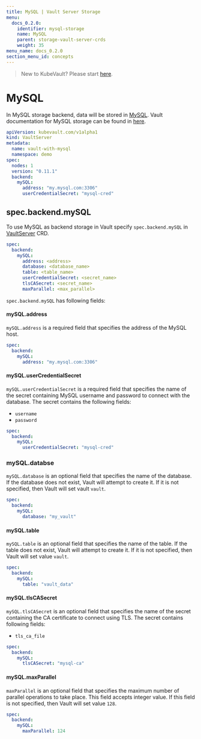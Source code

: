 ```yaml
---
title: MySQL | Vault Server Storage
menu:
  docs_0.2.0:
    identifier: mysql-storage
    name: MySQL
    parent: storage-vault-server-crds
    weight: 35
menu_name: docs_0.2.0
section_menu_id: concepts
---
```


> New to KubeVault? Please start [here](/docs/concepts/README.md).

# MySQL

In MySQL storage backend, data will be stored in [MySQL](https://www.mysql.org/). Vault documentation for MySQL storage can be found in [here](https://www.vaultproject.io/docs/configuration/storage/mysql.html).

```yaml
apiVersion: kubevault.com/v1alpha1
kind: VaultServer
metadata:
  name: vault-with-mysql
  namespace: demo
spec:
  nodes: 1
  version: "0.11.1"
  backend:
    mySQL:
      address: "my.mysql.com:3306"
      userCredentialSecret: "mysql-cred"
```

## spec.backend.mySQL

To use MySQL as backend storage in Vault specify `spec.backend.mySQL` in [VaultServer](/docs/concepts/vault-server-crds/vaultserver.md) CRD.

```yaml
spec:
  backend:
    mySQL:
      address: <address>
      database: <database_name>
      table: <table_name>
      userCredentialSecret: <secret_name>
      tlsCASecret: <secret_name>
      maxParallel: <max_parallel>
```

`spec.backend.mySQL` has following fields:

#### mySQL.address

`mySQL.address` is a required field that specifies the address of the MySQL host.

```yaml
spec:
  backend:
    mySQL:
      address: "my.mysql.com:3306"
```

#### mySQL.userCredentialSecret

`mySQL.userCredentialSecret` is a required field that specifies the name of the secret containing MySQL username and password to connect with the database. The secret contains the following fields:

- `username`
- `password`

```yaml
spec:
  backend:
    mySQL:
      userCredentialSecret: "mysql-cred"
```

### mySQL.databse

`mySQL.database` is an optional field that specifies the name of the database. If the database does not exist, Vault will attempt to create it. If it is not specified, then Vault will set vault `vault`.

```yaml
spec:
  backend:
    mySQL:
      database: "my_vault"
```

#### mySQL.table

`mySQL.table` is an optional field that specifies the name of the table. If the table does not exist, Vault will attempt to create it. If it is not specified, then Vault will set value `vault`.

```yaml
spec:
  backend:
    mySQL:
      table: "vault_data"
```

#### mySQL.tlsCASecret

`mySQL.tlsCASecret` is an optional field that specifies the name of the secret containing the CA certificate to connect using TLS. The secret contains following fields:

- `tls_ca_file`

```yaml
spec:
  backend:
    mySQL:
      tlsCASecret: "mysql-ca"
```

#### mySQL.maxParallel

`maxParallel` is an optional field that specifies the maximum number of parallel operations to take place. This field accepts integer value. If this field is not specified, then Vault will set value `128`.

```yaml
spec:
  backend:
    mySQL:
      maxParallel: 124
```
